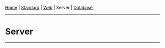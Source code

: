 [Home](https://github.com/FlymeStudio/FlymeStudio-Doc/blob/master/README.md) | [Standard](https://github.com/FlymeStudio/FlymeStudio-Doc/blob/master/standard.md) | [Web](https://github.com/FlymeStudio/FlymeStudio-Web/blob/master/README.md) | Server | [Database](https://github.com/FlymeStudio/FlymeStudio-Database/blob/master/README.md)

---
# Server
---

